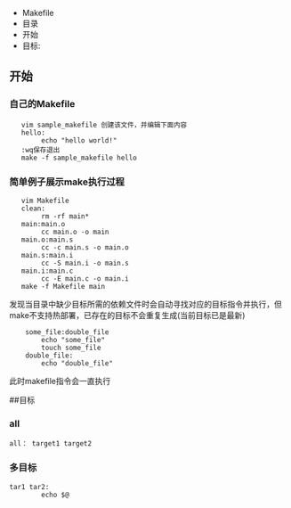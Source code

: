 - Makefile
- 目录
- 开始
- 目标:

## 开始
### 自己的Makefile
```
   vim sample_makefile 创建该文件，并编辑下面内容
   hello:
        echo "hello world!"
   :wq保存退出
   make -f sample_makefile hello
```

### 简单例子展示make执行过程
```
   vim Makefile
   clean:
        rm -rf main*
   main:main.o
        cc main.o -o main
   main.o:main.s
        cc -c main.s -o main.o
   main.s:main.i
        cc -S main.i -o main.s
   main.i:main.c
        cc -E main.c -o main.i
   make -f Makefile main
```
发现当目录中缺少目标所需的依赖文件时会自动寻找对应的目标指令并执行，但make不支持热部署，已存在的目标不会重复生成(当前目标已是最新)

```
    some_file:double_file
        echo "some_file"
        touch some_file
    double_file:
        echo "double_file"
```
此时makefile指令会一直执行


##目标
### all
``` all： target1 target2 ```
### 多目标
```
tar1 tar2:
        echo $@
```




